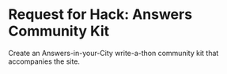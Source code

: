 Request for Hack: Answers Community Kit
======

Create an Answers-in-your-City write-a-thon community kit that accompanies the site.
